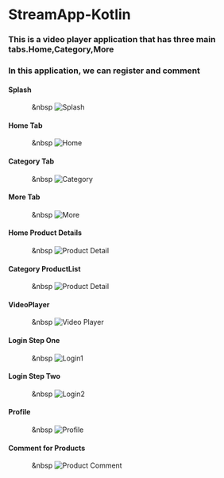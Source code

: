 # StreamApp-Kotlin

### This is a video player application that has three main tabs.Home,Category,More

### In this application, we can register and comment 


#### Splash




&nbsp;&nbsp;&nbsp;&nbsp;&nbsp;&nbsp;&nbsp;&nbsp;&nbsp;&nbsp;&nbsp;&nbsp;&nbsp ![Splash](https://github.com/aliyousefpoor/StreamApp-Kotlin-/blob/koin/app/src/main/res/drawable/splash.png)




#### Home Tab




&nbsp;&nbsp;&nbsp;&nbsp;&nbsp;&nbsp;&nbsp;&nbsp;&nbsp;&nbsp;&nbsp;&nbsp;&nbsp ![Home](https://github.com/aliyousefpoor/StreamApp-Kotlin-/blob/koin/app/src/main/res/drawable/hometab.jpeg)




#### Category Tab



&nbsp;&nbsp;&nbsp;&nbsp;&nbsp;&nbsp;&nbsp;&nbsp;&nbsp;&nbsp;&nbsp;&nbsp;&nbsp ![Category](https://github.com/aliyousefpoor/StreamApp-Kotlin-/blob/koin/app/src/main/res/drawable/categorytab.jpeg)



#### More Tab



&nbsp;&nbsp;&nbsp;&nbsp;&nbsp;&nbsp;&nbsp;&nbsp;&nbsp;&nbsp;&nbsp;&nbsp;&nbsp ![More](https://github.com/aliyousefpoor/StreamApp-Kotlin-/blob/koin/app/src/main/res/drawable/moretab.png)



#### Home Product Details



&nbsp;&nbsp;&nbsp;&nbsp;&nbsp;&nbsp;&nbsp;&nbsp;&nbsp;&nbsp;&nbsp;&nbsp;&nbsp ![Product Detail](https://github.com/aliyousefpoor/StreamApp-Kotlin-/blob/koin/app/src/main/res/drawable/productdetail.jpeg)



#### Category ProductList



&nbsp;&nbsp;&nbsp;&nbsp;&nbsp;&nbsp;&nbsp;&nbsp;&nbsp;&nbsp;&nbsp;&nbsp;&nbsp ![Product Detail](https://github.com/aliyousefpoor/StreamApp-Kotlin-/blob/koin/app/src/main/res/drawable/categoryproduct.jpeg)





#### VideoPlayer



&nbsp;&nbsp;&nbsp;&nbsp;&nbsp;&nbsp;&nbsp;&nbsp;&nbsp;&nbsp;&nbsp;&nbsp;&nbsp ![Video Player](https://github.com/aliyousefpoor/StreamApp-Kotlin-/blob/koin/app/src/main/res/drawable/videoplayer.jpeg)



#### Login Step One



&nbsp;&nbsp;&nbsp;&nbsp;&nbsp;&nbsp;&nbsp;&nbsp;&nbsp;&nbsp;&nbsp;&nbsp;&nbsp ![Login1](https://github.com/aliyousefpoor/StreamApp-Kotlin-/blob/koin/app/src/main/res/drawable/loginstepone.png)



#### Login Step Two



&nbsp;&nbsp;&nbsp;&nbsp;&nbsp;&nbsp;&nbsp;&nbsp;&nbsp;&nbsp;&nbsp;&nbsp;&nbsp ![Login2](https://github.com/aliyousefpoor/StreamApp-Kotlin-/blob/koin/app/src/main/res/drawable/loginsteptwo.png)



#### Profile



&nbsp;&nbsp;&nbsp;&nbsp;&nbsp;&nbsp;&nbsp;&nbsp;&nbsp;&nbsp;&nbsp;&nbsp;&nbsp ![Profile](https://github.com/aliyousefpoor/StreamApp-Kotlin-/blob/koin/app/src/main/res/drawable/profile.jpeg)
 
 
 
#### Comment for Products



&nbsp;&nbsp;&nbsp;&nbsp;&nbsp;&nbsp;&nbsp;&nbsp;&nbsp;&nbsp;&nbsp;&nbsp;&nbsp ![Product Comment](https://github.com/aliyousefpoor/StreamApp-Kotlin-/blob/koin/app/src/main/res/drawable/comment.jpeg)


